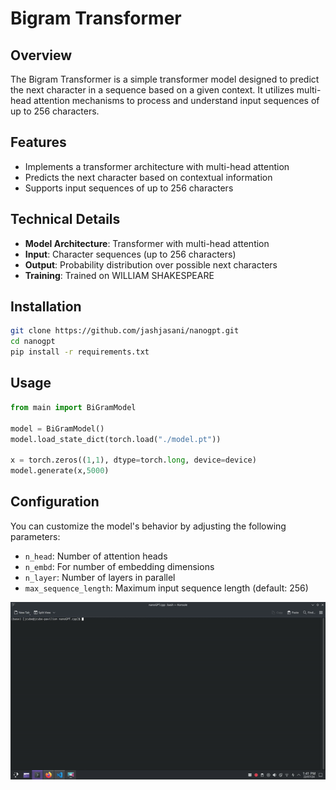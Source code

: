 # Bigram Transformer

## Overview
The Bigram Transformer is a simple transformer model designed to predict the next character in a sequence based on a given context. It utilizes multi-head attention mechanisms to process and understand input sequences of up to 256 characters.

## Features
- Implements a transformer architecture with multi-head attention
- Predicts the next character based on contextual information
- Supports input sequences of up to 256 characters

## Technical Details
- **Model Architecture**: Transformer with multi-head attention
- **Input**: Character sequences (up to 256 characters)
- **Output**: Probability distribution over possible next characters
- **Training**: Trained on  WILLIAM SHAKESPEARE

## Installation
```bash
git clone https://github.com/jashjasani/nanogpt.git
cd nanogpt
pip install -r requirements.txt
```

## Usage
```python
from main import BiGramModel

model = BiGramModel()
model.load_state_dict(torch.load("./model.pt"))

x = torch.zeros((1,1), dtype=torch.long, device=device)
model.generate(x,5000)
```

## Configuration
You can customize the model's behavior by adjusting the following parameters:
- `n_head`: Number of attention heads
- `n_embd`: For number of embedding dimensions
- `n_layer`: Number of layers in parallel
- `max_sequence_length`: Maximum input sequence length (default: 256)



[![Demo Doccou alpha](./bigram.gif)](./bigram.gif)